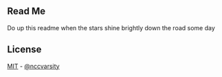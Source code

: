 ## Read Me

Do up this readme when the stars shine brightly down the road some day

## License

[MIT](./LICENSE) - [@nccvarsity](https://github.com/nccvarsity)

